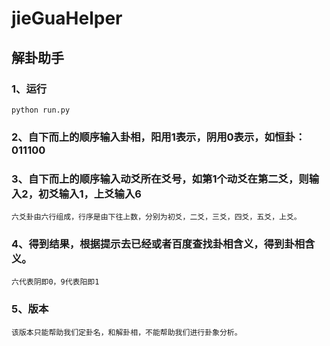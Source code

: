 # jieGuaHelper
## 解卦助手
### 1、运行
    python run.py
### 2、自下而上的顺序输入卦相，阳用1表示，阴用0表示，如恒卦：011100
### 3、自下而上的顺序输入动爻所在爻号，如第1个动爻在第二爻，则输入2，初爻输入1，上爻输入6
    六爻卦由六行组成，行序是由下往上数，分别为初爻，二爻，三爻，四爻，五爻，上爻。
### 4、得到结果，根据提示去已经或者百度查找卦相含义，得到卦相含义。
    六代表阴即0，9代表阳即1

### 5、版本
    该版本只能帮助我们定卦名，和解卦相，不能帮助我们进行卦象分析。

